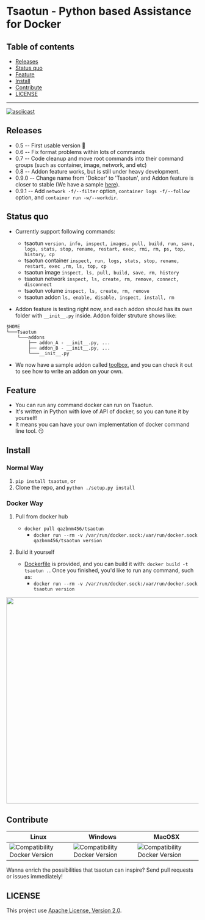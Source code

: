 # Tsaotun - Python based Assistance for Docker

## **Table of contents**

* [Releases](#releases)
* [Status quo](#status)
* [Feature](#feature)
* [Install](#install)
* [Contribute](#contribute)
* [LICENSE](#license)

---------------------------------------

[![asciicast](https://asciinema.org/a/99422.png)](https://asciinema.org/a/99422?autoplay=1)

<a name="releases"></a>
## Releases

- 0.5 -- First usable version :tada:
- 0.6 -- Fix format problems within lots of commands
- 0.7 -- Code cleanup and move root commands into their command groups (such as container, image, network, and etc)
- 0.8 -- Addon feature works, but is still under heavy development.
- 0.9.0 -- Change name from 'Dokcer' to 'Tsaotun', and Addon feature is closer to stable (We have a sample [here](https://github.com/qazbnm456/toolbox)).
- 0.9.1 -- Add `network -f/--filter` option, `container logs -f/--follow` option, and `container run -w/--workdir`.

<a name="status"></a>
## Status quo

- Currently support following commands:
    - tsaotun `version, info, inspect, images, pull, build, run, save, logs, stats, stop, rename, restart, exec, rmi, rm, ps, top, history, cp`
    - tsaotun container `inspect, run, logs, stats, stop, rename, restart, exec ,rm, ls, top, cp`
    - tsaotun image `inspect, ls, pull, build, save, rm, history`
    - tsaotun network `inspect, ls, create, rm, remove, connect, disconnect`
    - tsaotun volume `inspect, ls, create, rm, remove`
    - tsaotun addon `ls, enable, disable, inspect, install, rm`

- Addon feature is testing right now, and each addon should has its own folder with `__init__.py` inside. Addon folder struture shows like:

```
$HOME
└───Tsaotun
    └───addons
        ├── addon_A - __init__.py, ...
        ├── addon_B - __init__.py, ...
        └───__init__.py
```

- We now have a sample addon called [toolbox](https://github.com/qazbnm456/toolbox), and you can check it out to see how to write an addon on your own.

<a name="feature"></a>
## Feature

- You can run any command docker can run on Tsaotun.
- It's written in Python with love of API of docker, so you can tune it by yourself!
- It means you can have your own implementation of docker command line tool. :smirk:

<a name="install"></a>
## Install

### Normal Way

1. `pip install tsaotun`, or
2. Clone the repo, and `python ./setup.py install`

### Docker Way

1. Pull from docker hub
    - `docker pull qazbnm456/tsaotun`
        - `docker run --rm -v /var/run/docker.sock:/var/run/docker.sock qazbnm456/tsaotun version`

2. Build it yourself
    - [Dockerfile](Dockerfile) is provided, and you can build it with: `docker build -t tsaotun .`. Once you finished, you'd like to run any command, such as:
        - `docker run --rm -v /var/run/docker.sock:/var/run/docker.sock tsaotun version`

<img src="http://i.imgur.com/WRkfRoq.png" width="540">

<a name="contribute"></a>
## Contribute

| Linux | Windows | MacOSX |
|------------------|---------|---------|
| ![Compatibility Docker Version](https://img.shields.io/badge/docker%20version-1.13.0-blue.svg) | ![Compatibility Docker Version](https://img.shields.io/badge/docker%20version-1.13.0-blue.svg) | ![Compatibility Docker Version](https://img.shields.io/badge/docker%20version-1.13.0-blue.svg) |

Wanna enrich the possibilities that tsaotun can inspire? Send pull requests or issues immediately!

<a name="license"></a>
## LICENSE

This project use [Apache License, Version 2.0](LICENSE).
